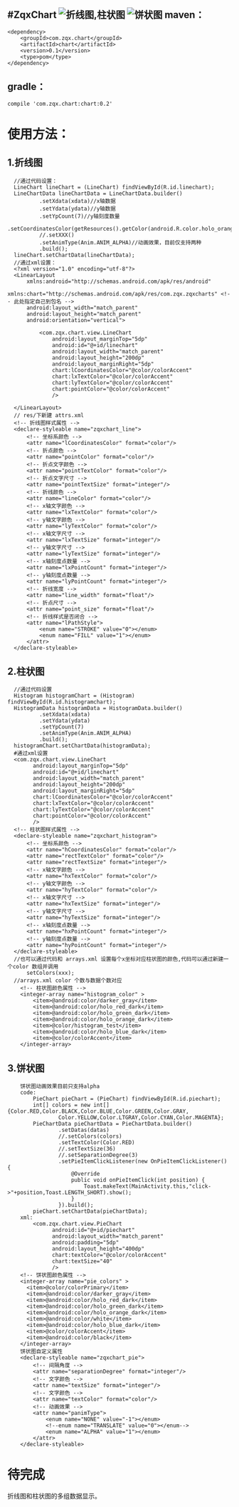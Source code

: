 #ZqxChart
![折线图,柱状图](http://git.oschina.net/uploads/images/2016/0630/141247_00df7a2e_372342.gif "折线图,柱状图")
![饼状图](http://git.oschina.net/uploads/images/2016/0630/141029_c9b91675_372342.gif "饼状图")
maven：
------
    <dependency>
        <groupId>com.zqx.chart</groupId>
        <artifactId>chart</artifactId>
        <version>0.1</version>
        <type>pom</type>
    </dependency>


gradle：
-------
    compile 'com.zqx.chart:chart:0.2'

使用方法：
==========
  1.折线图
  --------
      //通过代码设置：
      LineChart lineChart = (LineChart) findViewById(R.id.linechart);
      LineChartData lineChartData = LineChartData.builder()
              .setXdata(xdata)//x轴数据
              .setYdata(ydata)//y轴数据
              .setYpCount(7)//y轴刻度数量
              .setCoordinatesColor(getResources().getColor(android.R.color.holo_orange_dark))
              //.setXXX()
              .setAnimType(Anim.ANIM_ALPHA)//动画效果，目前仅支持两种
              .build();
      lineChart.setChartData(lineChartData);
      //通过xml设置：
      <?xml version="1.0" encoding="utf-8"?>
      <LinearLayout
          xmlns:android="http://schemas.android.com/apk/res/android"
          xmlns:chart="http://schemas.android.com/apk/res/com.zqx.zqxcharts" <!-- 此处指定自己到包名 -->
          android:layout_width="match_parent"
          android:layout_height="match_parent"
          android:orientation="vertical">
      
              <com.zqx.chart.view.LineChart
                  android:layout_marginTop="5dp"
                  android:id="@+id/linechart"
                  android:layout_width="match_parent"
                  android:layout_height="200dp"
                  android:layout_marginRight="5dp"
                  chart:lCoordinatesColor="@color/colorAccent" 
                  chart:lxTextColor="@color/colorAccent"
                  chart:lyTextColor="@color/colorAccent"
                  chart:pointColor="@color/colorAccent"
                  />
            
      </LinearLayout>
      // res/下新建 attrs.xml
      <!-- 折线图样式属性 -->
      <declare-styleable name="zqxchart_line">
          <!-- 坐标系颜色 -->
          <attr name="lCoordinatesColor" format="color"/>
          <!-- 折点颜色 -->
          <attr name="pointColor" format="color"/>
          <!-- 折点文字颜色 -->
          <attr name="pointTextColor" format="color"/>
          <!-- 折点文字尺寸 -->
          <attr name="pointTextSize" format="integer"/>
          <!-- 折线颜色 -->
          <attr name="lineColor" format="color"/>
          <!-- x轴文字颜色 -->
          <attr name="lxTextColor" format="color"/>
          <!-- y轴文字颜色 -->
          <attr name="lyTextColor" format="color"/>
          <!-- x轴文字尺寸 -->
          <attr name="lxTextSize" format="integer"/>
          <!-- y轴文字尺寸 -->
          <attr name="lyTextSize" format="integer"/>
          <!-- x轴刻度点数量 -->
          <attr name="lxPointCount" format="integer"/>
          <!-- y轴刻度点数量 -->
          <attr name="lyPointCount" format="integer"/>
          <!-- 折线宽度 -->
          <attr name="line_width" format="float"/>
          <!-- 折点尺寸 -->
          <attr name="point_size" format="float"/>
          <!-- 折线样式是否闭合 -->
          <attr name="lPathStyle">
              <enum name="STROKE" value="0"></enum>
              <enum name="FILL" value="1"></enum>
          </attr>
      </declare-styleable>
  2.柱状图
  --------
      //通过代码设置
      Histogram histogramChart = (Histogram) findViewById(R.id.histogramchart);
      HistogramData histogramData = HistogramData.builder()
              .setXdata(xdata)
              .setYdata(ydata)
              .setYpCount(7)
              .setAnimType(Anim.ANIM_ALPHA)
              .build();
      histogramChart.setChartData(histogramData);
      #通过xml设置
      <com.zqx.chart.view.LineChart
            android:layout_marginTop="5dp"
            android:id="@+id/linechart"
            android:layout_width="match_parent"
            android:layout_height="200dp"
            android:layout_marginRight="5dp"
            chart:lCoordinatesColor="@color/colorAccent"
            chart:lxTextColor="@color/colorAccent"
            chart:lyTextColor="@color/colorAccent"
            chart:pointColor="@color/colorAccent"
            />
      <!-- 柱状图样式属性 -->
      <declare-styleable name="zqxchart_histogram">
          <!-- 坐标系颜色 -->
          <attr name="hCoordinatesColor" format="color"/>
          <attr name="rectTextColor" format="color"/>
          <attr name="rectTextSize" format="integer"/>
          <!-- x轴文字颜色 -->
          <attr name="hxTextColor" format="color"/>
          <!-- y轴文字颜色 -->
          <attr name="hyTextColor" format="color"/>
          <!-- x轴文字尺寸 -->
          <attr name="hxTextSize" format="integer"/>
          <!-- y轴文字尺寸 -->
          <attr name="hyTextSize" format="integer"/>
          <!-- x轴刻度点数量 -->
          <attr name="hxPointCount" format="integer"/>
          <!-- y轴刻度点数量 -->
          <attr name="hyPointCount" format="integer"/>
      </declare-styleable>
      //也可以通过代码和 arrays.xml 设置每个x坐标对应柱状图的颜色,代码可以通过新建一个color 数组并调用
          setColors(xxx);
      //arrays.xml color 个数与数据个数对应
        <!-- 柱状图颜色属性 -->
        <integer-array name="histogram_color" >
            <item>@android:color/darker_gray</item>
            <item>@android:color/holo_red_dark</item>
            <item>@android:color/holo_green_dark</item>
            <item>@android:color/holo_orange_dark</item>
            <item>@color/histogram_test</item>
            <item>@android:color/holo_blue_dark</item>
            <item>@color/colorAccent</item>
        </integer-array>
  3.饼状图
  --------
        饼状图动画效果目前只支持alpha
        code:
            PieChart pieChart = (PieChart) findViewById(R.id.piechart);
            int[] colors = new int[]{Color.RED,Color.BLACK,Color.BLUE,Color.GREEN,Color.GRAY,
                    Color.YELLOW,Color.LTGRAY,Color.CYAN,Color.MAGENTA};
            PieChartData pieChartData = PieChartData.builder()
                    .setDatas(datas)
                    //.setColors(colors)
                    .setTextColor(Color.RED)
                    //.setTextSize(36)
                    //.setSeparationDegree(3)
                    .setPieItemClickListener(new OnPieItemClickListener() {
                        @Override
                        public void onPieItemClick(int position) {
                            Toast.makeText(MainActivity.this,"click->"+position,Toast.LENGTH_SHORT).show();
                        }
                    }).build();
            pieChart.setChartData(pieChartData);
        xml:
            <com.zqx.chart.view.PieChart
                  android:id="@+id/piechart"
                  android:layout_width="match_parent"
                  android:padding="5dp"
                  android:layout_height="400dp"
                  chart:textColor="@color/colorAccent"
                  chart:textSize="40"
                  />
        <!-- 饼状图颜色属性 -->
        <integer-array name="pie_colors" >
          <item>@color/colorPrimary</item>
          <item>@android:color/darker_gray</item>
          <item>@android:color/holo_red_dark</item>
          <item>@android:color/holo_green_dark</item>
          <item>@android:color/holo_orange_dark</item>
          <item>@android:color/white</item>
          <item>@android:color/holo_blue_dark</item>
          <item>@color/colorAccent</item>
          <item>@android:color/black</item>
        </integer-array>
        饼状图自定义属性
        <declare-styleable name="zqxchart_pie">
            <!-- 间隔角度 -->
            <attr name="separationDegree" format="integer"/>
            <!-- 文字颜色 -->
            <attr name="textSize" format="integer"/>
            <!-- 文字颜色 -->
            <attr name="textColor" format="color"/>
            <!-- 动画效果 -->
            <attr name="panimType">
                <enum name="NONE" value="-1"></enum>
                <!--enum name="TRANSLATE" value="0"></enum-->
                <enum name="ALPHA" value="1"></enum>
            </attr>
        </declare-styleable>
  
待完成
======
折线图和柱状图的多组数据显示。